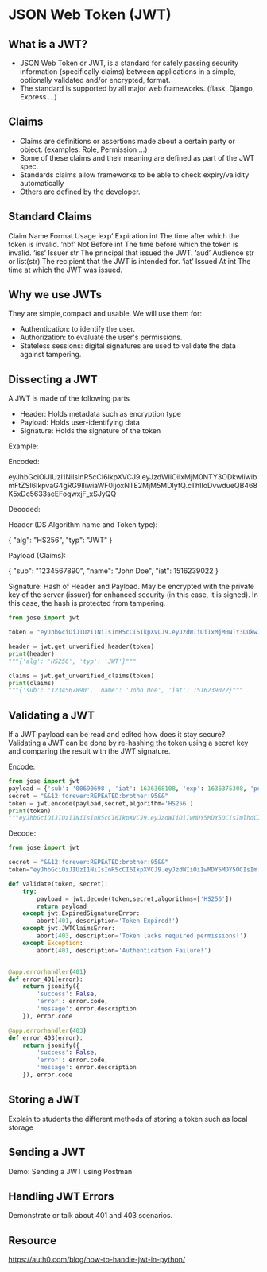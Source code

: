 # JSON Web Token (JWT)
## What is a JWT?
- JSON Web Token or JWT, is a standard for safely passing security information (specifically claims) between applications in a simple, optionally validated and/or encrypted, format.
- The standard is supported by all major web frameworks. (flask, Django, Express ...)
## Claims
- Claims are definitions or assertions made about a certain party or object. (examples: Role, Permission ...)
- Some of these claims and their meaning are defined as part of the JWT spec. 
- Standards claims allow frameworks to be able to check expiry/validity automatically
- Others are defined by the developer.
## Standard Claims
Claim	Name	    Format	Usage
‘exp’	Expiration	int	    The time after which the token is invalid.
‘nbf’	Not Before	int	    The time before which the token is invalid.
‘iss’	Issuer	    str	    The principal that issued the JWT.
‘aud’	Audience	str or list(str)	The recipient that the JWT is intended for.
‘iat’	Issued At	int	    The time at which the JWT was issued.
## Why we use JWTs
They are simple,compact and usable.
We will use them for:
- Authentication: to identify the user.
- Authorization: to evaluate the user's permissions.
- Stateless sessions: digital signatures are used to validate the data against tampering.
## Dissecting a JWT
A JWT is made of the following parts
- Header: Holds metadata such as encryption type
- Payload: Holds user-identifying data
- Signature: Holds the signature of the token

Example:

Encoded:

eyJhbGciOiJIUzI1NiIsInR5cCI6IkpXVCJ9.eyJzdWIiOiIxMjM0NTY3ODkwIiwibmFtZSI6IkpvaG4gRG9lIiwiaWF0IjoxNTE2MjM5MDIyfQ.cThIIoDvwdueQB468K5xDc5633seEFoqwxjF_xSJyQQ 

Decoded:

Header (DS Algorithm name and Token type):

{
  "alg": "HS256",
  "typ": "JWT"
}

Payload (Claims):

{
  "sub": "1234567890",
  "name": "John Doe",
  "iat": 1516239022
}

Signature:
Hash of Header and Payload. May be encrypted with the private key of the server (issuer) for enhanced security (in this case, it is signed). In this case, the hash is protected from tampering.

```Python
from jose import jwt

token = "eyJhbGciOiJIUzI1NiIsInR5cCI6IkpXVCJ9.eyJzdWIiOiIxMjM0NTY3ODkwIiwibmFtZSI6IkpvaG4gRG9lIiwiaWF0IjoxNTE2MjM5MDIyfQ.cThIIoDvwdueQB468K5xDc5633seEFoqwxjF_xSJyQQ"

header = jwt.get_unverified_header(token)
print(header)
"""{'alg': 'HS256', 'typ': 'JWT'}"""

claims = jwt.get_unverified_claims(token)
print(claims)
"""{'sub': '1234567890', 'name': 'John Doe', 'iat': 1516239022}"""
```

## Validating a JWT
If a JWT payload can be read and edited how does it stay secure?
Validating a JWT can be done by re-hashing the token using a secret key and comparing the result with the JWT signature.

Encode:

```Python
from jose import jwt
payload = {'sub': '00690698', 'iat': 1636368108, 'exp': 1636375308, 'permissions': ['get:students']}
secret = "&&12:forever:REPEATED:brother:95&&"
token = jwt.encode(payload,secret,algorithm='HS256')
print(token)
"""eyJhbGciOiJIUzI1NiIsInR5cCI6IkpXVCJ9.eyJzdWIiOiIwMDY5MDY5OCIsImlhdCI6MTYzNjM2ODEwOCwiZXhwIjoxNjM2Mzc1MzA4LCJwZXJtaXNzaW9ucyI6WyJnZXQ6c3R1ZGVudHMiXX0.fYf45h6njtBfWQdBbtjupxLUiDw3r1yqGX2Hoj97r4E"""
```

Decode:
```Python
from jose import jwt

secret = "&&12:forever:REPEATED:brother:95&&"
token="eyJhbGciOiJIUzI1NiIsInR5cCI6IkpXVCJ9.eyJzdWIiOiIwMDY5MDY5OCIsImlhdCI6MTYzNjM2ODEwOCwiZXhwIjoxNjM2Mzc1MzA4LCJwZXJtaXNzaW9ucyI6WyJnZXQ6c3R1ZGVudHMiXX0.fYf45h6njtBfWQdBbtjupxLUiDw3r1yqGX2Hoj97r4E"

def validate(token, secret):
    try:
        payload = jwt.decode(token,secret,algorithms=['HS256'])
        return payload
    except jwt.ExpiredSignatureError:
        abort(401, description='Token Expired!')
    except jwt.JWTClaimsError:
        abort(403, description='Token lacks required permissions!')
    except Exception:
        abort(401, description='Authentication Failure!')


@app.errorhandler(401)
def error_401(error):
    return jsonify({
        'success': False,
        'error': error.code,
        'message': error.description
    }), error.code

@app.errorhandler(403)
def error_403(error):
    return jsonify({
        'success': False,
        'error': error.code,
        'message': error.description
    }), error.code
```



## Storing a JWT
Explain to students the different methods of storing a token such as local storage
## Sending a JWT
Demo: Sending a JWT using Postman
## Handling JWT Errors
Demonstrate or talk about 401 and 403 scenarios.

## Resource
https://auth0.com/blog/how-to-handle-jwt-in-python/